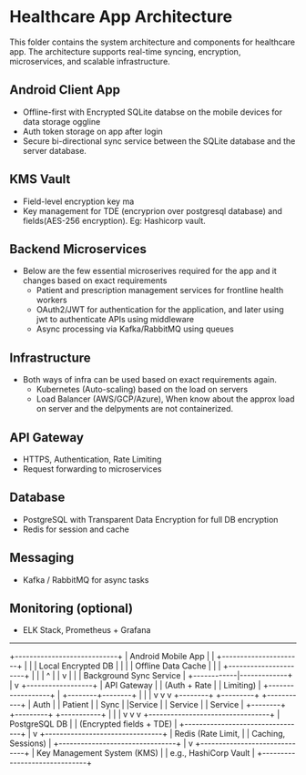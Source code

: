# Healthcare App Architecture

This folder contains the system architecture and components for healthcare app. The architecture supports real-time syncing, encryption, microservices, and scalable infrastructure.

## Android Client App
- Offline-first with Encrypted SQLite databse on the mobile devices for data storage oggline
- Auth token storage on app after login
- Secure bi-directional sync service between the SQLite database and the server database.

## KMS Vault
- Field-level encryption key ma
- Key management for TDE (encryprion over postgresql database) and fields(AES-256 encryption). Eg: Hashicorp vault.

## Backend Microservices
- Below are the few essential microserives required for the app and it changes based on exact requirements
    - Patient and prescription management services for frontline health workers
    - OAuth2/JWT for authentication for the application, and later using jwt to authenticate APIs using middleware
    - Async processing via Kafka/RabbitMQ using queues

## Infrastructure
- Both ways of infra can be used based on exact requirements again.
    - Kubernetes (Auto-scaling) based on the load on servers
    - Load Balancer (AWS/GCP/Azure), When know about the approx load on server and the delpyments are not containerized.

## API Gateway
- HTTPS, Authentication, Rate Limiting
- Request forwarding to microservices

## Database
- PostgreSQL with Transparent Data Encryption for full DB encryption
- Redis for session and cache


## Messaging
- Kafka / RabbitMQ for async tasks

## Monitoring (optional)
- ELK Stack, Prometheus + Grafana
---


+----------------------------+
|    Android Mobile App     |
| +----------------------+  |
| | Local Encrypted DB   |  |
| | Offline Data Cache   |  |
| +----------------------+  |
|        |        ^         |
|        v        |         |
|  Background Sync Service  |
+------------|-------------+
             |
             v
     +------------------+
     |   API Gateway    |
     |  (Auth + Rate    |
     |   Limiting)      |
     +------------------+
             |
    +--------+--------+
    |        |        |
    v        v        v
+--------+ +---------+ +-----------+
| Auth   | | Patient | | Sync      |
|Service | | Service | | Service   |
+--------+ +---------+ +-----------+
    |        |        |
    v        v        v
+---------------------------------+
|         PostgreSQL DB           |
|   (Encrypted fields + TDE)      |
+---------------------------------+
             |
             v
+--------------------------------+
|         Redis (Rate Limit,     |
|       Caching, Sessions)       |
+--------------------------------+
             |
             v
+------------------------------+
| Key Management System (KMS) |
| e.g., HashiCorp Vault        |
+------------------------------+
